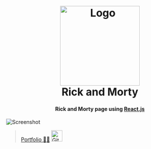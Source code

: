 <h1 align="center">
  <br>
  <a href="https://cartoons-zeta.vercel.app/"><img width="214" alt="Logo" src="https://w7.pngwing.com/pngs/277/446/png-transparent-rick-and-morty-illustratrion-rick-sanchez-morty-smith-rick-and-morty-season-1-television-show-youtube-rick-and-morty-television-logo-computer-wallpaper.png"></a>
  <br>
  Rick and Morty
  <br>
  <h4 align="center">Rick and Morty page using <a href="https://uk.reactjs.org/" target="_blank">React.js</a>
</h1>

<img src="../../../../../var/folders/dv/04v6jr1x0nl05d42j699k2bw0000gn/T/TemporaryItems/NSIRD_screencaptureui_fhJY8k/Screenshot%202023-02-02%20at%2021.49.44.png" alt="Screenshot">

> [Portfolio 👨‍💻](https://yuriy-kulakovskyi.github.io/Portfolio/) <a href="https://github.com/yuriy-kulakovskyi"><img width="30" src="https://camo.githubusercontent.com/eff93eb40f9cb9691cdbedba4158b8acca6e4a33d723234f5135cea107381a05/68747470733a2f2f63646e342e69636f6e66696e6465722e636f6d2f646174612f69636f6e732f69636f6e73696d706c652d6c6f676f74797065732f3531322f6769746875622d3531322e706e67" alt="GitHub logo"></a>